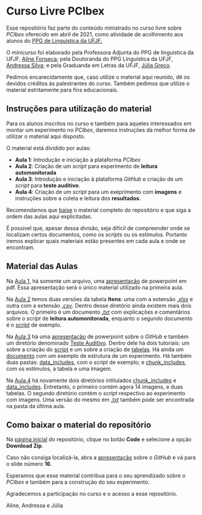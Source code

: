 # Curso Livre PCIbex

Esse repositório faz parte do conteúdo ministrado no curso livre sobre *PCIbex* oferecido em abril de 2021, como atividade de acolhimento aos alunos do [PPG de Linguística da UFJF.](https://www2.ufjf.br/ppglinguistica/)

O minicurso foi elaborado pela Professora Adjunta do PPG de linguística da UFJF, [Aline Fonseca](https://github.com/Alineafon); pela Doutoranda do PPG Linguística da UFJF, [Andressa Silva](https://github.com/asilva91); e pela Graduanda em Letras da UFJF, [Júlia Greco](https://github.com/julia-greco).

Pedimos encarecidamente que, caso utilize o material aqui reunido, dê os devidos créditos às palestrantes do curso. Também pedimos que utilize o material estritamente para fins educacionais.

## Instruções para utilização do material

Para os alunos inscritos no curso e também para aqueles interessados em montar um experimento no *PCIbex*, daremos instruções da melhor forma de utilizar o material aqui disposto.

O material está dividido por aulas:

- **Aula 1**: Introdução e iniciação à plataforma *PCIbex*
- **Aula 2**: Criação de um *script* para experimento de **leitura automonitorada**
- **Aula 3**: Introdução e iniciação à plataforma *GitHub* e criação de um *script* para **teste auditivo**.
- **Aula 4**: Criação de um *script* para um exeprimento com **imagens** e instruções sobre a coleta e leitura dos **resultados**.

Recomendamos que [baixe](#section) o material completo do repositório e que siga a ordem das aulas aqui explicitadas. 

É possível que, apesar dessa divisão, seja difícil de compreender onde se localizam certos documentos, como os *scripts* ou os estímulos. Portanto iremos explicar quais materiais estão presentes em cada aula e onde se encontram. 

## Material das Aulas

Na [Aula 1](https://github.com/julia-greco/Curso_Livre_PCIbex/tree/master/Aula%201), há somente um arquivo, uma [apresentação](https://github.com/julia-greco/Curso_Livre_PCIbex/blob/main/Aula%201/Minicurso%20-%20Experimentos%20em%20Psicolingu%C3%ADstica%20com%20a%20plataforma%20PCIbex_Aula_1.pdf) de powerpoint em pdf. Essa apresentação será o único material utilizado na primeira aula.

Na [Aula 2](https://github.com/julia-greco/Curso_Livre_PCIbex/tree/master/Aula%202) temos duas versões da tabela **Itens**: uma com a extensão [*.xlsx*](https://github.com/julia-greco/Curso_Livre_PCIbex/blob/main/Aula%202/Itens.xlsx) e outra com a extensão [*.csv*](https://github.com/julia-greco/Curso_Livre_PCIbex/blob/main/Aula%202/Itens.csv). Dentro desse diretório ainda existem mais dois arquivos. O primeiro é um documento [*.txt*](https://github.com/julia-greco/Curso_Livre_PCIbex/blob/main/Aula%202/Script_Leitura_Automonitorada.txt) com explicações e comentários sobre o *script* de **leitura automonitorada**, enquanto o segundo documento é o [*script*](https://github.com/julia-greco/Curso_Livre_PCIbex/blob/main/Aula%202/script_SPR_completo.js) de exemplo.

Na [Aula 3](https://github.com/julia-greco/Curso_Livre_PCIbex/tree/master/Aula%203) há uma [apresentação](https://github.com/julia-greco/Curso_Livre_PCIbex/blob/main/Aula%203/Apresenta%C3%A7%C3%A3o%20GitHub.pdf) de powerpoint sobre o *GitHub* e também um diretório denominado [Teste Auditivo](https://github.com/julia-greco/Curso_Livre_PCIbex/tree/main/Aula%203/Teste%20Auditivo). Dentro dele há dois tutoriais: um sobre a criação do [script](https://github.com/julia-greco/Curso_Livre_PCIbex/blob/main/Aula%203/Teste%20Auditivo/Tutorial%20Script.md) e um sobre a criação de [tabelas](https://github.com/julia-greco/Curso_Livre_PCIbex/blob/main/Aula%203/Teste%20Auditivo/Tutorial%20Tabela.md). Há ainda um [documento](https://github.com/julia-greco/Curso_Livre_PCIbex/blob/main/Aula%203/Teste%20Auditivo/Estrutura%20%20do%20Experimento.md) com um exemplo de estrutura de um experimento. Há também duas pastas: [data_includes](https://github.com/julia-greco/Curso_Livre_PCIbex/tree/main/Aula%203/Teste%20Auditivo/data_includes), com o *script* de exemplo; e [chunk_includes](https://github.com/julia-greco/Curso_Livre_PCIbex/tree/main/Aula%203/Teste%20Auditivo/chunk_includes), com os estímulos, a tabela e uma imagem. 

Na [Aula 4](https://github.com/julia-greco/Curso_Livre_PCIbex/tree/main/Aula%204) há novamente dois diretórios intitulados [chunk_includes](https://github.com/julia-greco/Curso_Livre_PCIbex/tree/main/Aula%204/chunk_includes) e [data_includes](https://github.com/julia-greco/Curso_Livre_PCIbex/tree/main/Aula%204/data_includes). Entretanto, o primeiro contém agora 14 imagens, e duas tabelas. O segundo diretório contém o *script* respectivo ao experimento com imagens. Uma versão do mesmo em [*.txt*](https://github.com/julia-greco/Curso_Livre_PCIbex/blob/main/Aula%204/script_imagens.txt) também pode ser encontrada na pasta da última aula.


## <a name="section"></a>Como baixar o material do repositório

Na [página inicial](https://github.com/julia-greco/Curso_Livre_PCIbex) do repositório, clique no botão **Code** e selecione a opção **Download Zip**.

Caso não consiga localizá-la, abra a [apresentação](https://github.com/julia-greco/Curso_Livre_PCIbex/blob/main/Aula%203/Apresenta%C3%A7%C3%A3o%20GitHub.pdf) sobre o *GitHub* e vá para o slide número **16**.

Esperamos que esse material contribua para o seu aprendizado sobre o *PCIbex* e também para a construção do seu experimento.

Agradecemos a participação no curso e o acesso a esse repositório.

Aline, Andressa e Júlia
